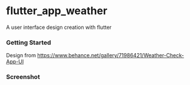 # flutter_app_weather

A user interface design creation with flutter 

### Getting Started
 Design from https://www.behance.net/gallery/71986421/Weather-Check-App-UI
 
### Screenshot
